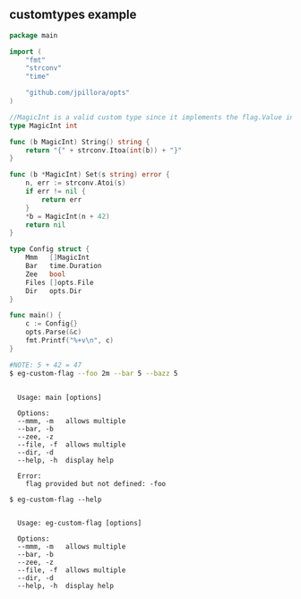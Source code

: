 ## customtypes example

<!--tmpl,chomp,code=go:cat main.go -->
``` go 
package main

import (
	"fmt"
	"strconv"
	"time"

	"github.com/jpillora/opts"
)

//MagicInt is a valid custom type since it implements the flag.Value interface
type MagicInt int

func (b MagicInt) String() string {
	return "{" + strconv.Itoa(int(b)) + "}"
}

func (b *MagicInt) Set(s string) error {
	n, err := strconv.Atoi(s)
	if err != nil {
		return err
	}
	*b = MagicInt(n + 42)
	return nil
}

type Config struct {
	Mmm   []MagicInt
	Bar   time.Duration
	Zee   bool
	Files []opts.File
	Dir   opts.Dir
}

func main() {
	c := Config{}
	opts.Parse(&c)
	fmt.Printf("%+v\n", c)
}
```
<!--/tmpl-->

```sh
#NOTE: 5 + 42 = 47
$ eg-custom-flag --foo 2m --bar 5 --bazz 5
```

<!--tmpl,chomp,code=plain:go run main.go --foo 2m --bar 5 --bazz 5 -->
``` plain 

  Usage: main [options]

  Options:
  --mmm, -m   allows multiple
  --bar, -b
  --zee, -z
  --file, -f  allows multiple
  --dir, -d
  --help, -h  display help

  Error:
    flag provided but not defined: -foo

```
<!--/tmpl-->

```
$ eg-custom-flag --help
```

<!--tmpl,chomp,code=plain:go install && eg-custom-flag --help ; rm $(which eg-custom-flag) -->
``` plain 

  Usage: eg-custom-flag [options]

  Options:
  --mmm, -m   allows multiple
  --bar, -b
  --zee, -z
  --file, -f  allows multiple
  --dir, -d
  --help, -h  display help

```
<!--/tmpl-->
